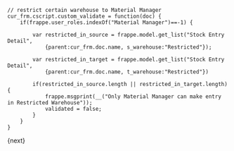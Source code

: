 <!-- add-breadcrumbs -->

    // restrict certain warehouse to Material Manager
    cur_frm.cscript.custom_validate = function(doc) {
        if(frappe.user_roles.indexOf("Material Manager")==-1) {

            var restricted_in_source = frappe.model.get_list("Stock Entry Detail",
                {parent:cur_frm.doc.name, s_warehouse:"Restricted"});

            var restricted_in_target = frappe.model.get_list("Stock Entry Detail",
                {parent:cur_frm.doc.name, t_warehouse:"Restricted"})

            if(restricted_in_source.length || restricted_in_target.length) {
                frappe.msgprint(__("Only Material Manager can make entry in Restricted Warehouse"));
                validated = false;
            }
        }
    }


{next}

